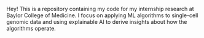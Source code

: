 Hey! This is a repository containing my code for my internship research at Baylor College of Medicine. I focus on applying ML algorithms to single-cell genomic data and using explainable AI to derive insights about how the algorithms operate. 